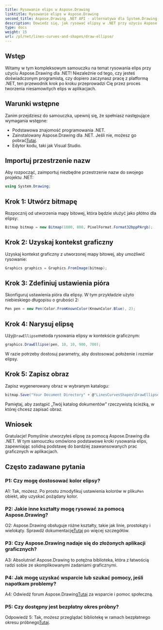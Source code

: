 ```yaml
---
title: Rysowanie elips w Aspose.Drawing
linktitle: Rysowanie elips w Aspose.Drawing
second_title: Aspose.Drawing .NET API - alternatywa dla System.Drawing.Common
description: Dowiedz się, jak rysować elipsy w .NET przy użyciu Aspose.Drawing. Postępuj zgodnie z tym samouczkiem krok po kroku, aby bez wysiłku tworzyć oszałamiającą grafikę.
type: docs
weight: 15
url: /pl/net/lines-curves-and-shapes/draw-ellipse/
---
```

## Wstęp

Witamy w tym kompleksowym samouczku na temat rysowania elips przy użyciu Aspose.Drawing dla .NET! Niezależnie od tego, czy jesteś doświadczonym programistą, czy dopiero zaczynasz pracę z platformą .NET, ten przewodnik krok po kroku przeprowadzi Cię przez proces tworzenia niesamowitych elips w aplikacjach.

## Warunki wstępne

Zanim przejdziesz do samouczka, upewnij się, że spełniasz następujące wymagania wstępne:

- Podstawowa znajomość programowania .NET.
-  Zainstalowany Aspose.Drawing dla .NET. Jeśli nie, możesz go pobrać[Tutaj](https://releases.aspose.com/drawing/net/).
- Edytor kodu, taki jak Visual Studio.

## Importuj przestrzenie nazw

Aby rozpocząć, zaimportuj niezbędne przestrzenie nazw do swojego projektu .NET:

```csharp
using System.Drawing;
```

## Krok 1: Utwórz bitmapę

Rozpocznij od utworzenia mapy bitowej, która będzie służyć jako płótno dla elipsy:

```csharp
Bitmap bitmap = new Bitmap(1000, 800, PixelFormat.Format32bppPArgb);
```

## Krok 2: Uzyskaj kontekst graficzny

Uzyskaj kontekst graficzny z utworzonej mapy bitowej, aby umożliwić rysowanie:

```csharp
Graphics graphics = Graphics.FromImage(bitmap);
```

## Krok 3: Zdefiniuj ustawienia pióra

Skonfiguruj ustawienia pióra dla elipsy. W tym przykładzie użyto niebieskiego długopisu o grubości 2:

```csharp
Pen pen = new Pen(Color.FromKnownColor(KnownColor.Blue), 2);
```

## Krok 4: Narysuj elipsę

 Użyj`DrawEllipse`metoda rysowania elipsy w kontekście graficznym:

```csharp
graphics.DrawEllipse(pen, 10, 10, 900, 700);
```

W razie potrzeby dostosuj parametry, aby dostosować położenie i rozmiar elipsy.

## Krok 5: Zapisz obraz

Zapisz wygenerowany obraz w wybranym katalogu:

```csharp
bitmap.Save("Your Document Directory" + @"LinesCurvesShapes\DrawEllipse_out.png");
```

Pamiętaj, aby zastąpić „Twój katalog dokumentów” rzeczywistą ścieżką, w której chcesz zapisać obraz.

## Wniosek

Gratulacje! Pomyślnie utworzyłeś elipsę za pomocą Aspose.Drawing dla .NET. W tym samouczku omówiono podstawowe kroki rysowania elips, zapewniając solidną podstawę do bardziej zaawansowanych prac graficznych w aplikacjach.

## Często zadawane pytania

### P1: Czy mogę dostosować kolor elipsy?

 A1: Tak, możesz. Po prostu zmodyfikuj ustawienia kolorów w pliku`Pen` obiekt, aby uzyskać pożądany kolor.

### P2: Jakie inne kształty mogę rysować za pomocą Aspose.Drawing?

 O2: Aspose.Drawing obsługuje różne kształty, takie jak linie, prostokąty i wielokąty. Sprawdź dokumentację[Tutaj](https://reference.aspose.com/drawing/net/) po więcej szczegółów.

### P3: Czy Aspose.Drawing nadaje się do złożonych aplikacji graficznych?

A3: Absolutnie! Aspose.Drawing to potężna biblioteka, która z łatwością radzi sobie ze skomplikowanymi zadaniami graficznymi.

### P4: Jak mogę uzyskać wsparcie lub szukać pomocy, jeśli napotkam problemy?

 A4: Odwiedź forum Aspose.Drawing[Tutaj](https://forum.aspose.com/c/diagram/17) za wsparcie i pomoc społeczną.

### P5: Czy dostępny jest bezpłatny okres próbny?

 Odpowiedź 5: Tak, możesz przeglądać bibliotekę w ramach bezpłatnego okresu próbnego[Tutaj](https://releases.aspose.com/).